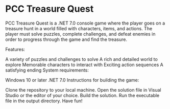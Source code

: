 # PCC Treasure Quest

PCC Treasure Quest is a .NET 7.0 console game where the player goes on a treasure hunt in a world filled with characters, items, and actions. The player must solve puzzles, complete challenges, and defeat enemies in order to progress through the game and find the treasure.

Features:

A variety of puzzles and challenges to solve
A rich and detailed world to explore
Memorable characters to interact with
Exciting action sequences
A satisfying ending
System requirements:

Windows 10 or later
.NET 7.0
Instructions for building the game:

Clone the repository to your local machine.
Open the solution file in Visual Studio or the editor of your choice.
Build the solution.
Run the executable file in the output directory.
Have fun!